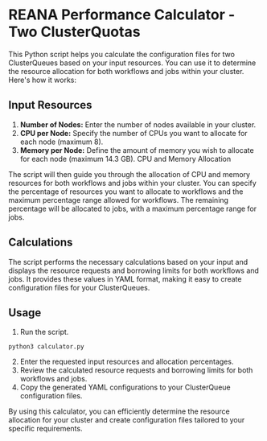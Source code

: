 # REANA Performance Calculator - Two ClusterQuotas

This Python script helps you calculate the configuration files for two ClusterQueues based on your input resources. You can use it to determine the resource allocation for both workflows and jobs within your cluster. Here's how it works:

## Input Resources

1. **Number of Nodes:** Enter the number of nodes available in your cluster.
2. **CPU per Node:** Specify the number of CPUs you want to allocate for each node (maximum 8).
3. **Memory per Node:** Define the amount of memory you wish to allocate for each node (maximum 14.3 GB).
CPU and Memory Allocation

The script will then guide you through the allocation of CPU and memory resources for both workflows and jobs within your cluster. You can specify the percentage of resources you want to allocate to workflows and the maximum percentage range allowed for workflows. The remaining percentage will be allocated to jobs, with a maximum percentage range for jobs.

## Calculations

The script performs the necessary calculations based on your input and displays the resource requests and borrowing limits for both workflows and jobs. It provides these values in YAML format, making it easy to create configuration files for your ClusterQueues.

## Usage

1. Run the script.
```
python3 calculator.py
```
2. Enter the requested input resources and allocation percentages.
3. Review the calculated resource requests and borrowing limits for both workflows and jobs.
4. Copy the generated YAML configurations to your ClusterQueue configuration files.


By using this calculator, you can efficiently determine the resource allocation for your cluster and create configuration files tailored to your specific requirements.